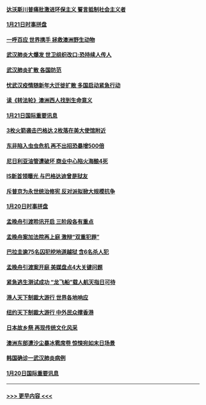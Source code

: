 #### [达沃斯川普痛批激进环保主义 誓言抵制社会主义者](../pages/prog202/a102757906.md?t=01220901) 
#### [1月21日时事拼盘](../pages/prog202/a102757893.md?t=01220901) 
#### [一呼百应 世界携手 拯救澳洲野生动物](../pages/prog202/a102757884.md?t=01220901) 
#### [武汉肺炎大爆发 世卫组织改口:恐持续人传人](../pages/prog202/a102757701.md?t=01220901) 
#### [武汉肺炎扩散 各国防范](../pages/prog202/a102757636.md?t=01220901) 
#### [忧武汉疫情随新年大迁徙扩散 多国启动紧急行动](../pages/prog202/a102757625.md?t=01220901) 
#### [读《转法轮》澳洲西人找到生命意义](../pages/prog202/a102757465.md?t=01220901) 
#### [1月21日国际重要讯息](../pages/prog202/a102757450.md?t=01220901) 
#### [3枚火箭袭击巴格达 2枚落在美大使馆附近](../pages/prog202/a102757310.md?t=01220901) 
#### [东非陷入虫虫危机 再不出招恐暴增500倍](../pages/prog202/a102757295.md?t=01220901) 
#### [尼日利亚油管遭破坏 商业中心陷火海酿4死](../pages/prog202/a102757272.md?t=01220901) 
#### [IS新首领曝光 与巴格达迪曾是狱友](../pages/prog202/a102757122.md?t=01220901) 
#### [斥普京为永世统治修宪 反对派拟掀大规模抗争](../pages/prog202/a102757022.md?t=01220901) 
#### [1月20日时事拼盘](../pages/prog202/a102757036.md?t=01220901) 
#### [孟晚舟引渡聆讯开启 三阶段各有重点](../pages/prog202/a102757006.md?t=01220901) 
#### [孟晚舟案加法院再上庭 激辩“双重犯罪”](../pages/prog202/a102756996.md?t=01220901) 
#### [巴拉圭逾75名囚犯挖地道越狱 含6名杀人犯](../pages/prog202/a102756968.md?t=01220901) 
#### [孟晚舟引渡案开庭 美媒盘点4大关键问题](../pages/prog202/a102756917.md?t=01220901) 
#### [紧急逃生测试成功 “龙飞船”载人航天指日可待](../pages/prog202/a102756957.md?t=01220901) 
#### [港人天下制裁大游行 世界各地响应](../pages/prog202/a102756878.md?t=01220901) 
#### [纽约天下制裁大游行 中外民众撑香港](../pages/prog202/a102756875.md?t=01220901) 
#### [日本故乡祭 再现传统文化风采](../pages/prog202/a102756778.md?t=01220901) 
#### [澳洲东部遭沙尘暴冰雹席卷 惊悚宛如末日场景](../pages/prog202/a102756630.md?t=01220901) 
#### [韩国确诊一武汉肺炎病例](../pages/prog202/a102756696.md?t=01220901) 
#### [1月20日国际重要讯息](../pages/prog202/a102756640.md?t=01220901) 

----
#### [ >>> 更早内容 <<< ](../indexes/prog202-earlier.md)
